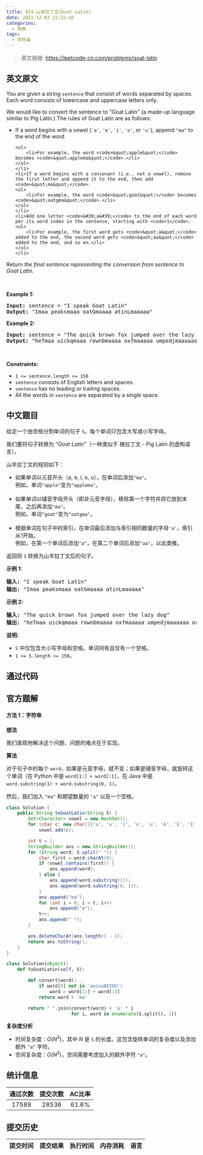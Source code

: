 ```yaml
---
title: 824-山羊拉丁文(Goat Latin)
date: 2021-12-03 22:32:16
categories:
  - 简单
tags:
  - 字符串
---
```


> 原文链接: https://leetcode-cn.com/problems/goat-latin


## 英文原文
<div><p>You are given a string <code>sentence</code> that consist of words separated by spaces. Each word consists of lowercase and uppercase letters only.</p>

<p>We would like to convert the sentence to &quot;Goat Latin&quot; (a made-up language similar to Pig Latin.) The rules of Goat Latin are as follows:</p>

<ul>
	<li>If a word begins with a vowel (<code>&#39;a&#39;</code>, <code>&#39;e&#39;</code>, <code>&#39;i&#39;</code>, <code>&#39;o&#39;</code>, or <code>&#39;u&#39;</code>), append <code>&quot;ma&quot;</code> to the end of the word.

	<ul>
		<li>For example, the word <code>&quot;apple&quot;</code> becomes <code>&quot;applema&quot;</code>.</li>
	</ul>
	</li>
	<li>If a word begins with a consonant (i.e., not a vowel), remove the first letter and append it to the end, then add <code>&quot;ma&quot;</code>.
	<ul>
		<li>For example, the word <code>&quot;goat&quot;</code> becomes <code>&quot;oatgma&quot;</code>.</li>
	</ul>
	</li>
	<li>Add one letter <code>&#39;a&#39;</code> to the end of each word per its word index in the sentence, starting with <code>1</code>.
	<ul>
		<li>For example, the first word gets <code>&quot;a&quot;</code> added to the end, the second word gets <code>&quot;aa&quot;</code> added to the end, and so on.</li>
	</ul>
	</li>
</ul>

<p>Return<em> the final sentence representing the conversion from sentence to Goat Latin</em>.</p>

<p>&nbsp;</p>
<p><strong>Example 1:</strong></p>
<pre><strong>Input:</strong> sentence = "I speak Goat Latin"
<strong>Output:</strong> "Imaa peaksmaaa oatGmaaaa atinLmaaaaa"
</pre><p><strong>Example 2:</strong></p>
<pre><strong>Input:</strong> sentence = "The quick brown fox jumped over the lazy dog"
<strong>Output:</strong> "heTmaa uickqmaaa rownbmaaaa oxfmaaaaa umpedjmaaaaaa overmaaaaaaa hetmaaaaaaaa azylmaaaaaaaaa ogdmaaaaaaaaaa"
</pre>
<p>&nbsp;</p>
<p><strong>Constraints:</strong></p>

<ul>
	<li><code>1 &lt;= sentence.length &lt;= 150</code></li>
	<li><code>sentence</code> consists of English letters and spaces.</li>
	<li><code>sentence</code> has no leading or trailing spaces.</li>
	<li>All the words in <code>sentence</code> are separated by a single space.</li>
</ul>
</div>

## 中文题目
<div><p>给定一个由空格分割单词的句子&nbsp;<code>S</code>。每个单词只包含大写或小写字母。</p>

<p>我们要将句子转换为&nbsp;<em>&ldquo;Goat Latin&rdquo;</em>（一种类似于 猪拉丁文&nbsp;- Pig Latin 的虚构语言）。</p>

<p>山羊拉丁文的规则如下：</p>

<ul>
	<li>如果单词以元音开头（a, e, i, o, u），在单词后添加<code>&quot;ma&quot;</code>。<br />
	例如，单词<code>&quot;apple&quot;</code>变为<code>&quot;applema&quot;</code>。</li>
	<br />
	<li>如果单词以辅音字母开头（即非元音字母），移除第一个字符并将它放到末尾，之后再添加<code>&quot;ma&quot;</code>。<br />
	例如，单词<code>&quot;goat&quot;</code>变为<code>&quot;oatgma&quot;</code>。</li>
	<br />
	<li>根据单词在句子中的索引，在单词最后添加与索引相同数量的字母<code>&#39;a&#39;</code>，索引从1开始。<br />
	例如，在第一个单词后添加<code>&quot;a&quot;</code>，在第二个单词后添加<code>&quot;aa&quot;</code>，以此类推。</li>
</ul>

<p>返回将&nbsp;<code>S</code>&nbsp;转换为山羊拉丁文后的句子。</p>

<p><strong>示例 1:</strong></p>

<pre>
<strong>输入: </strong>&quot;I speak Goat Latin&quot;
<strong>输出: </strong>&quot;Imaa peaksmaaa oatGmaaaa atinLmaaaaa&quot;
</pre>

<p><strong>示例 2:</strong></p>

<pre>
<strong>输入: </strong>&quot;The quick brown fox jumped over the lazy dog&quot;
<strong>输出: </strong>&quot;heTmaa uickqmaaa rownbmaaaa oxfmaaaaa umpedjmaaaaaa overmaaaaaaa hetmaaaaaaaa azylmaaaaaaaaa ogdmaaaaaaaaaa&quot;
</pre>

<p><strong>说明:</strong></p>

<ul>
	<li><code>S</code>&nbsp;中仅包含大小写字母和空格。单词间有且仅有一个空格。</li>
	<li><code>1 &lt;= S.length &lt;= 150</code>。</li>
</ul>
</div>

## 通过代码
<RecoDemo>
</RecoDemo>


## 官方题解

#### 方法 1：字符串

**想法**

我们直观地解决这个问题，问题的难点在于实现。

**算法**

对于句子中的每个 `word`，如果是元音字母，就不变；如果是辅音字母，就旋转这个单词（在 Python 中是 `word[1:] + word[:1]`，在 Java 中是 `word.substring(1) + word.substring(0, 1)`。

然后，我们加入 `"ma"` 和期望数量的 `"a"` 以及一个空格。


```Java []
class Solution {
    public String toGoatLatin(String S) {
        Set<Character> vowel = new HashSet();
        for (char c: new char[]{'a', 'e', 'i', 'o', 'u', 'A', 'E', 'I', 'O', 'U'})
            vowel.add(c);

        int t = 1;
        StringBuilder ans = new StringBuilder();
        for (String word: S.split(" ")) {
            char first = word.charAt(0);
            if (vowel.contains(first)) {
                ans.append(word);
            } else {
                ans.append(word.substring(1));
                ans.append(word.substring(0, 1));
            }
            ans.append("ma");
            for (int i = 0; i < t; i++)
                ans.append("a");
            t++;
            ans.append(" ");
        }

        ans.deleteCharAt(ans.length() - 1);
        return ans.toString();
    }
}
```

```Python []
class Solution(object):
    def toGoatLatin(self, S):

        def convert(word):
            if word[0] not in 'aeiouAEIOU':
                word = word[1:] + word[:1]
            return word + 'ma'

        return " ".join(convert(word) + 'a' * i
                        for i, word in enumerate(S.split(), 1))
```

**复杂度分析**

* 时间复杂度：$O(N^2)$，其中 $N$ 是 `S` 的长度。这包含旋转单词的复杂度以及添加额外 `"a"` 字符。
* 空间复杂度：$O(N^2)$，空间需要考虑加入的额外字符 `"a"`。

## 统计信息
| 通过次数 | 提交次数 | AC比率 |
| :------: | :------: | :------: |
|    17589    |    28536    |   61.6%   |

## 提交历史
| 提交时间 | 提交结果 | 执行时间 |  内存消耗  | 语言 |
| :------: | :------: | :------: | :--------: | :--------: |
